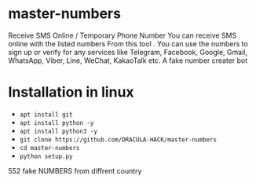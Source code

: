 # master-numbers


Receive SMS Online / Temporary Phone Number You can receive SMS online with the listed numbers From this tool . You can use the numbers to sign up or verify for any services like Telegram, Facebook, Google, Gmail, WhatsApp, Viber, Line, WeChat, KakaoTalk etc. A fake number creater bot
# Installation in linux 
  + `apt install git `
  + `apt install python -y`
  + `apt install python3 -y`
  + `git clone https://github.com/DRACULA-HACK/master-numbers`
  + `cd master-numbers`
  + `python setup.py`

552 fake NUMBERS from diffrent country
